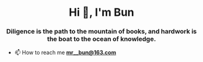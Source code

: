 <h1 align="center">Hi 👋, I'm Bun</h1>
<h3 align="center">Diligence is the path to the mountain of books, and hardwork is the boat to the ocean of knowledge.</h3>

- 📫 How to reach me **mr__bun@163.com**
